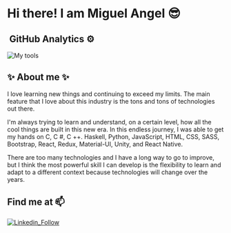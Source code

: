 # Hi there! I am Miguel Angel :sunglasses: 

## &nbsp;GitHub Analytics ⚙️

![My tools](https://github-readme-stats-eight-theta.vercel.app/api/top-langs/?username=miguelarbalestrini&layout=compact&langs_count=8&theme=algolia)

## ✨ About me ✨

I love learning new things and continuing to exceed my limits. The main feature that I love about this industry is the tons and tons of technologies out there.

I'm always trying to learn and understand, on a certain level, how all the cool things are built in this new era.
In this endless journey, I was able to get my hands on C, C #, C ++. Haskell, Python, JavaScript, HTML, CSS, SASS, Bootstrap, React, Redux, Material-UI, Unity, and React Native.

There are too many technologies and I have a long way to go to improve, but I think the most powerful skill I can develop is the flexibility to learn and adapt to a different context because technologies will change over the years.

## Find me at 📫

[![Linkedin_Follow](https://img.shields.io/badge/LinkedIn-0077B5?style=for-the-badge&logo=linkedin&logoColor=white&labelColor=101010)](https://www.linkedin.com/in/miguel-angel-rodenas-balestrini/)
